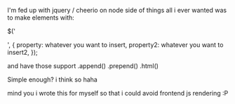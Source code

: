 I'm fed up with jquery / cheerio on node side of things
all i ever wanted was to make elements with:

$('<div>', {
	property: whatever you want to insert,
	property2: whatever you want to insert2,
});

and have those support 
.append()
.prepend()
.html()

Simple enough? i think so haha

mind you i wrote this for myself so that i could avoid frontend js rendering :P